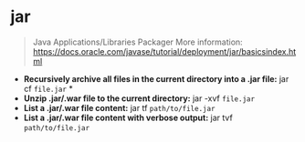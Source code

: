 # jar
> Java Applications/Libraries Packager
> More information: <https://docs.oracle.com/javase/tutorial/deployment/jar/basicsindex.html>
- **Recursively archive all files in the current directory into a .jar file:**
jar cf `file.jar` *
- **Unzip .jar/.war file to the current directory:**
jar -xvf `file.jar`
- **List a .jar/.war file content:**
jar tf `path/to/file.jar`
- **List a .jar/.war file content with verbose output:**
jar tvf `path/to/file.jar`
